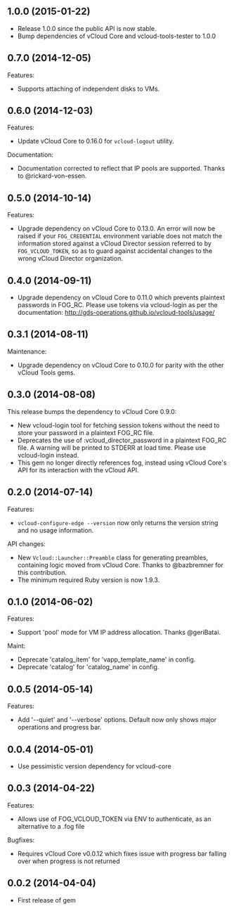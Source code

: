 ## 1.0.0 (2015-01-22)

  - Release 1.0.0 since the public API is now stable.
  - Bump dependencies of vCloud Core and vcloud-tools-tester to 1.0.0

## 0.7.0 (2014-12-05)

Features:

  - Supports attaching of independent disks to VMs.

## 0.6.0 (2014-12-03)

Features:

  - Update vCloud Core to 0.16.0 for `vcloud-logout` utility.

Documentation:

  - Documentation corrected to reflect that IP pools are supported.
    Thanks to @rickard-von-essen.

## 0.5.0 (2014-10-14)

Features:

  - Upgrade dependency on vCloud Core to 0.13.0. An error will now be raised if
    your `FOG_CREDENTIAL` environment variable does not match the information
    stored against a vCloud Director session referred to by `FOG_VCLOUD_TOKEN`,
    so as to guard against accidental changes to the wrong vCloud Director
    organization.

## 0.4.0 (2014-09-11)

  - Upgrade dependency on vCloud Core to 0.11.0 which prevents plaintext
    passwords in FOG_RC. Please use tokens via vcloud-login as per
    the documentation: http://gds-operations.github.io/vcloud-tools/usage/

## 0.3.1 (2014-08-11)

Maintenance:

  - Upgrade dependency on vCloud Core to 0.10.0 for parity with the other
    vCloud Tools gems.

## 0.3.0 (2014-08-08)

This release bumps the dependency to vCloud Core 0.9.0:

  - New vcloud-login tool for fetching session tokens without the need to
    store your password in a plaintext FOG_RC file.
  - Deprecates the use of :vcloud_director_password in a plaintext FOG_RC
    file. A warning will be printed to STDERR at load time. Please use
    vcloud-login instead.
  - This gem no longer directly references fog, instead using vCloud Core's
    API for its interaction with the vCloud API.

## 0.2.0 (2014-07-14)

Features:

  - `vcloud-configure-edge --version` now only returns the version string
      and no usage information.

API changes:

  - New `Vcloud::Launcher::Preamble` class for generating preambles, containing
    logic moved from vCloud Core. Thanks to @bazbremner for this contribution.
  - The minimum required Ruby version is now 1.9.3.

## 0.1.0 (2014-06-02)

Features:

  - Support 'pool' mode for VM IP address allocation. Thanks @geriBatai.

Maint:

  - Deprecate 'catalog_item' for 'vapp_template_name' in config.
  - Deprecate 'catalog' for 'catalog_name' in config.

## 0.0.5 (2014-05-14)

Features:

- Add '--quiet' and '--verbose' options. Default now only shows major operations and progress bar.

## 0.0.4 (2014-05-01)

  - Use pessimistic version dependency for vcloud-core

## 0.0.3 (2014-04-22)

Features:

- Allows use of FOG_VCLOUD_TOKEN via ENV to authenticate, as an alternative to a .fog file

Bugfixes:

 - Requires vCloud Core v0.0.12 which fixes issue with progress bar falling over when progress is not returned

## 0.0.2 (2014-04-04)

  - First release of gem
